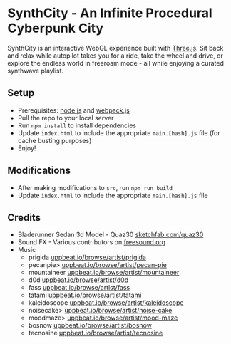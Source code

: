# SynthCity - An Infinite Procedural Cyberpunk City

SynthCity is an interactive WebGL experience built with [Three.js](https://threejs.org/). Sit back and relax while autopilot takes you for a ride, take the wheel and drive, or explore the endless world in freeroam mode - all while enjoying a curated synthwave playlist.

## Setup

- Prerequisites: [node.js](https://nodejs.org/en) and [webpack.js](https://webpack.js.org/)
- Pull the repo to your local server
- Run `npm install` to install dependencies
- Update `index.html` to include the appropriate `main.[hash].js` file (for cache busting purposes)
- Enjoy!

## Modifications

- After making modifications to `src`, run `npm run build`
- Update `index.html` to include the appropriate `main.[hash].js` file

## Credits

- Bladerunner Sedan 3d Model - Quaz30 [sketchfab.com/quaz30](sketchfab.com/quaz30)
- Sound FX - Various contributors on [freesound.org](https://freesound.org)
- Music
  - prigida [uppbeat.io/browse/artist/prigida](uppbeat.io/browse/artist/prigida)
  - pecanpie> [uppbeat.io/browse/artist/pecan-pie](uppbeat.io/browse/artist/pecan-pie)
  - mountaineer [uppbeat.io/browse/artist/mountaineer](uppbeat.io/browse/artist/mountaineer)
  - d0d [uppbeat.io/browse/artist/d0d](uppbeat.io/browse/artist/d0d)
  - fass [uppbeat.io/browse/artist/fass](uppbeat.io/browse/artist/fass)
  - tatami [uppbeat.io/browse/artist/tatami](uppbeat.io/browse/artist/tatami)
  - kaleidoscope [uppbeat.io/browse/artist/kaleidoscope](uppbeat.io/browse/artist/kaleidoscope)
  - noisecake> [uppbeat.io/browse/artist/noise-cake](uppbeat.io/browse/artist/noise-cake)
  - moodmaze> [uppbeat.io/browse/artist/mood-maze](uppbeat.io/browse/artist/mood-maze)
  - bosnow [uppbeat.io/browse/artist/bosnow](uppbeat.io/browse/artist/bosnow)
  - tecnosine [uppbeat.io/browse/artist/tecnosine](uppbeat.io/browse/artist/tecnosine)